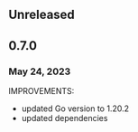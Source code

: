 ## Unreleased

## 0.7.0
### May 24, 2023

IMPROVEMENTS:
* updated Go version to 1.20.2
* updated dependencies
